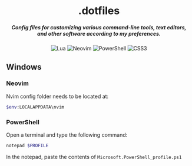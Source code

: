 <div align="center">

# .dotfiles

##### Config files for customizing various command-line tools, text editors, and other software according to my preferences. 

![Lua](https://img.shields.io/badge/lua-%232C2D72.svg?style=for-the-badge&logo=lua&logoColor=white)
![Neovim](https://img.shields.io/badge/NeoVim-%2357A143.svg?&style=for-the-badge&logo=neovim&logoColor=white)
![PowerShell](https://img.shields.io/badge/PowerShell-%235391FE.svg?style=for-the-badge&logo=powershell&logoColor=white)
![CSS3](https://img.shields.io/badge/css3-%231572B6.svg?style=for-the-badge&logo=css3&logoColor=white)

</div>

## Windows

### Neovim

Nvim config folder needs to be located at: 

```bash
$env:LOCALAPPDATA\nvim
```

### PowerShell

Open a terminal and type the following command:

```bash
notepad $PROFILE
```
In the notepad, paste the contents of `Microsoft.PowerShell_profile.ps1`
